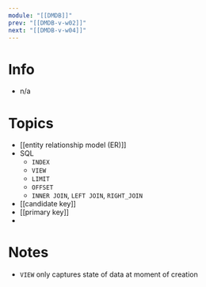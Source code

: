 ```yaml
---
module: "[[DMDB]]"
prev: "[[DMDB-v-w02]]"
next: "[[DMDB-v-w04]]"
---
```



# Info
- n/a


# Topics
- [[entity relationship model (ER)]]
- SQL
	- `INDEX`
	- `VIEW`
	- `LIMIT`
	- `OFFSET`
	- `INNER JOIN`, `LEFT JOIN`, `RIGHT_JOIN`
- [[candidate key]]
- [[primary key]]
- 


# Notes
- `VIEW` only captures state of data at moment of creation

